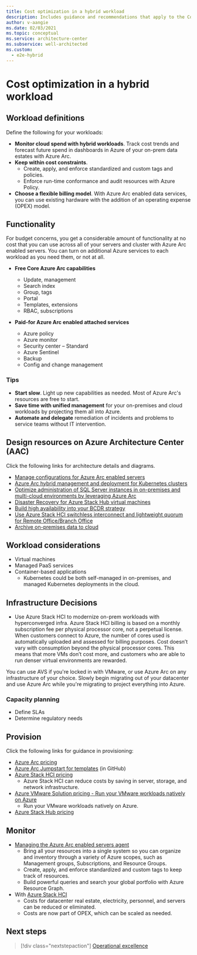 ```yaml
---
title: Cost optimization in a hybrid workload
description: Includes guidance and recommendations that apply to the Cost pillar in a hybrid and multi-cloud environment.
author: v-aangie
ms.date: 02/03/2021
ms.topic: conceptual
ms.service: architecture-center
ms.subservice: well-architected
ms.custom:
  - e2e-hybrid
---
```


# Cost optimization in a hybrid workload

## Workload definitions

Define the following for your workloads:

- **Monitor cloud spend with hybrid workloads**. Track cost trends and forecast future spend in dashboards in Azure of your on-prem data estates with Azure Arc.<!--CAF Overlap-->
- **Keep within cost constraints**.<!--CAF Overlap-->
   - Create, apply, and enforce standardized and custom tags and policies.<!--CAF Overlap-->
   - Enforce run-time conformance and audit resources with Azure Policy.<!--CAF Overlap-->
- **Choose a flexible billing model**. With Azure Arc enabled data services, you can use existing hardware with the addition of an operating expense (OPEX) model.

## Functionality

For budget concerns, you get a considerable amount of functionality at no cost that you can use across all of your servers and cluster<!--CAF Overlap "across all of your servers and cluster"--> with Azure Arc enabled servers. You can turn on additional Azure services to each workload as you need them, or not at all.

- **Free Core Azure Arc capabilities**
   - Update, management<!--CAF Overlap-->
   - Search index<!--CAF Overlap-->
   - Group, tags<!--CAF Overlap-->
   - Portal
   - Templates, extensions
   - RBAC, subscriptions

- **Paid-for Azure Arc enabled attached services**
   - Azure policy
   - Azure monitor
   - Security center – Standard
   - Azure Sentinel
   - Backup
   - Config and change management

### Tips

- **Start slow**. Light up new capabilities as needed. Most of Azure Arc's resources are free to start.
- **Save time with unified management<!--CAF Overlap "unified management"-->** for your on-premises and cloud workloads by projecting them all into Azure.
- **Automate and delegate** remediation of incidents and problems to service teams without IT intervention.<!--CAF Overlap-->
 
## Design resources on Azure Architecture Center (AAC)

Click the following links for architecture details and diagrams.

- [Manage configurations for Azure Arc enabled servers](/azure/architecture/hybrid/azure-arc-hybrid-config)
- [Azure Arc hybrid management and deployment for Kubernetes clusters](/azure/architecture/hybrid/arc-hybrid-kubernetes)
- [Optimize administration of SQL Server instances in on-premises and multi-cloud environments by leveraging Azure Arc](/azure/architecture/hybrid/azure-arc-sql-server)
- [Disaster Recovery for Azure Stack Hub virtual machines](/azure/architecture/hybrid/azure-stack-vm-dr)
- [Build high availability into your BCDR strategy](/azure/architecture/solution-ideas/articles/build-high-availability-into-your-bcdr-strategy)
- [Use Azure Stack HCI switchless interconnect and lightweight quorum for Remote Office/Branch Office](/azure/architecture/hybrid/azure-stack-robo)
- [Archive on-premises data to cloud](/azure/architecture/solution-ideas/articles/backup-archive-on-premises)
 
## Workload considerations

- Virtual machines
- Managed PaaS services
- Container-based applications
   - Kubernetes could be both self-managed in on-premises, and managed Kubernetes deployments in the cloud.

## Infrastructure Decisions

- Use Azure Stack HCI to modernize on-prem workloads with hyperconverged infra. Azure Stack HCI billing is based on a monthly subscription fee per physical processor core, not a perpetual license. When customers connect to Azure, the number of cores used is automatically uploaded and assessed for billing purposes. Cost doesn’t vary with consumption beyond the physical processor cores. This means that more VMs don’t cost more, and customers who are able to run denser virtual environments are rewarded.

You can use AVS if you're locked in with VMware, or use Azure Arc on any infrastructure of your choice. Slowly begin migrating out of your datacenter and use Azure Arc while you're migrating to project everything into Azure.<!--CAF Overlap-->

### Capacity planning

- Define SLAs
- Determine regulatory needs

## Provision

Click the following links for guidance in provisioning:

- [Azure Arc pricing](https://azure.microsoft.com/pricing/details/azure-arc/)
- [Azure Arc Jumpstart for templates](https://github.com/microsoft/azure_arc) (in GitHub)
- [Azure Stack HCI pricing](https://azure.microsoft.com/en-us/pricing/details/azure-stack/hci/)
   - Azure Stack HCI can reduce costs by saving in server, storage, and network infrastructure.
- [Azure VMware Solution pricing - Run your VMware workloads natively on Azure](https://azure.microsoft.com/pricing/details/azure-vmware/)
   - Run your VMware workloads natively on Azure.
- [Azure Stack Hub pricing](https://azure.microsoft.com/pricing/details/azure-stack/hub/)

## Monitor

- [Managing the Azure Arc enabled servers agent](https://docs.microsoft.com/azure/azure-arc/servers/manage-agent)
   - Bring all your resources into a single system so you can organize and inventory through a variety of Azure scopes, such as Management groups, Subscriptions, and Resource Groups.<!--CAF Overlap-->
   - Create, apply, and enforce standardized and custom tags to keep track of resources.<!--CAF Overlap-->
   - Build powerful queries and search your global portfolio with Azure Resource Graph.<!--CAF Overlap-->
- With [Azure Stack HCI](https://azure.microsoft.com/en-us/pricing/details/azure-stack/hci/)
   - Costs for datacenter real estate, electricity, personnel, and servers can be reduced or eliminated.<!--CAF Overlap-->
   - Costs are now part of OPEX, which can be scaled as needed.<!--CAF Overlap-->

## Next steps

>[!div class="nextstepaction"]
>[Operational excellence](/azure/architecture/framework/hybrid/hybrid-opex)